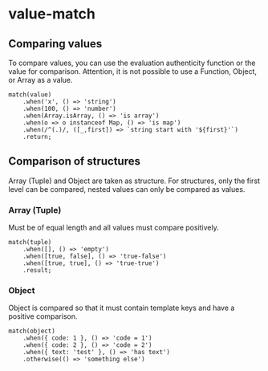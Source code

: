 # value-match

## Comparing values

To compare values, you can use the evaluation authenticity function or the value for comparison. Attention, it is not possible to use a Function, Object, or Array as a value.

```
match(value)
    .when('x', () => 'string')
    .when(100, () => 'number')
    .when(Array.isArray, () => 'is array')
    .when(o => o instanceof Map, () => 'is map')
    .when(/^(.)/, ([_,first]) => `string start with '${first}'`)
    .return;
```

## Comparison of structures

Array (Tuple) and Object are taken as structure. For structures, only the first level can be compared, nested values ​​can only be compared as values.

### Array (Tuple)

Must be of equal length and all values ​​must compare positively.

```
match(tuple)
    .when([], () => 'empty')
    .when([true, false], () => 'true-false')
    .when([true, true], () => 'true-true')
    .result;
```

### Object

Object is compared so that it must contain template keys and have a positive comparison.

```
match(object)
    .when({ code: 1 }, () => 'code = 1')
    .when({ code: 2 }, () => 'code = 2')
    .when({ text: 'test' }, () => 'has text')
    .otherwise(() => 'something else')
```
